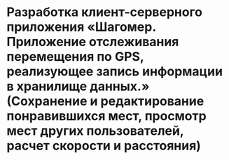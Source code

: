# Разработка клиент-серверного приложения «Шагомер. Приложение отслеживания перемещения по GPS, реализующее запись информации в хранилище данных.» (Сохранение и редактирование понравившихся мест, просмотр мест других пользователей, расчет скорости и расстояния)
